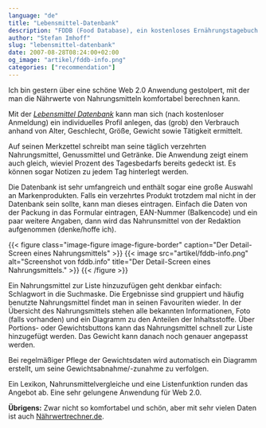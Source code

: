 ```yaml
---
language: "de"
title: "Lebensmittel-Datenbank"
description: "FDDB (Food Database), ein kostenloses Ernährungstagebuch und eine sehr umfangreiche Lebensmittel-Datenbank."
author: "Stefan Imhoff"
slug: "lebensmittel-datenbank"
date: 2007-08-28T08:24:00+02:00
og_image: "artikel/fddb-info.png"
categories: ["recommendation"]
---
```


Ich bin gestern über eine schöne Web 2.0 Anwendung gestolpert, mit der man die Nährwerte von Nahrungsmitteln komfortabel berechnen kann.

Mit der <cite>[Lebensmittel Datenbank](http://fddb.info/)</cite> kann man sich (nach kostenloser Anmeldung) ein individuelles Profil anlegen, das (grob) den Verbrauch anhand von Alter, Geschlecht, Größe, Gewicht sowie Tätigkeit ermittelt.

Auf seinen Merkzettel schreibt man seine täglich verzehrten Nahrungsmittel, Genussmittel und Getränke. Die Anwendung zeigt einem auch gleich, wieviel Prozent des Tagesbedarfs bereits gedeckt ist. Es können sogar Notizen zu jedem Tag hinterlegt werden.

Die Datenbank ist sehr umfangreich und enthält sogar eine große Auswahl an Markenprodukten. Falls ein verzehrtes Produkt trotzdem mal nicht in der Datenbank sein sollte, kann man dieses eintragen. Einfach die Daten von der Packung in das Formular eintragen, EAN-Nummer (Balkencode) und ein paar weitere Angaben, dann wird das Nahrunsmittel von der Redaktion aufgenommen (denke/hoffe ich).

{{< figure class="image-figure image-figure-border" caption="Der Detail-Screen eines Nahrungsmittels" >}}
{{< image src="artikel/fddb-info.png" alt="Screenshot von fddb.info" title="Der Detail-Screen eines Nahrungsmittels." >}}
{{< /figure >}}

Ein Nahrungsmittel zur Liste hinzuzufügen geht denkbar einfach: Schlagwort in die Suchmaske. Die Ergebnisse sind gruppiert und häufig benutzte Nahrungsmittel findet man in seinen Favouriten wieder. In der Übersicht des Nahrungsmittels stehen alle bekannten Informationen, Foto (falls vorhanden) und ein Diagramm zu den Anteilen der Inhaltsstoffe. Über Portions- oder Gewichtsbuttons kann das Nahrungsmittel schnell zur Liste hinzugefügt werden. Das Gewicht kann danach noch genauer angepasst werden.

Bei regelmäßiger Pflege der Gewichtsdaten wird automatisch ein Diagramm erstellt, um seine Gewichtsabnahme/-zunahme zu verfolgen.

Ein Lexikon, Nahrunsmittelvergleiche und eine Listenfunktion runden das Angebot ab. Eine sehr gelungene Anwendung für Web 2.0.

**Übrigens:** Zwar nicht so komfortabel und schön, aber mit sehr vielen Daten ist auch [Nährwertrechner.de](http://www.naehrwertrechner.de/).
